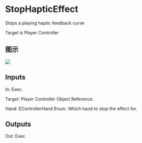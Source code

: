 # StopHapticEffect

Stops a playing haptic feedback curve

Target is Player Controller

## 图示

![]($-20221218-19055544.png)

## Inputs

In: Exec.

Target: Player Controller Object Reference.

Hand: EControllerHand Enum. Which hand to stop the effect for.  

## Outputs

Out: Exec.

